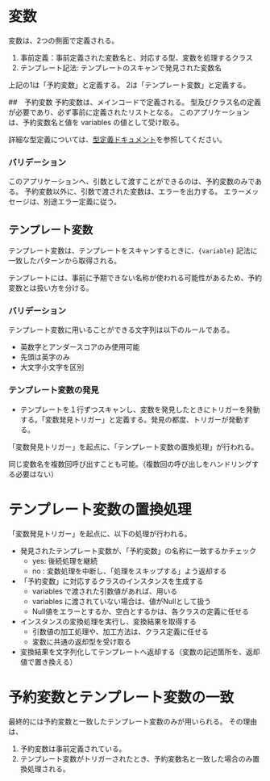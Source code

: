 # 変数

変数は、2つの側面で定義される。

1. 事前定義：事前定義された変数名と、対応する型、変数を処理するクラス
2. テンプレート記法: テンプレートのスキャンで発見された変数名

上記の1は「予約変数」と定義する。
2は「テンプレート変数」と定義する。

##　予約変数
予約変数は、メインコードで定義される。
型及びクラス名の定義が必要であり、必ず事前に定義されたリストとなる。
このアプリケーションは、予約変数名と値を variables の値として受け取る。

詳細な型定義については、[型定義ドキュメント](./type_of_variables.ja.md)を参照してください。

### バリデーション

このアプリケーションへ、引数として渡すことができるのは、予約変数のみである。
予約変数以外に、引数で渡された変数は、エラーを出力する。
エラーメッセージは、別途エラー定義に従う。

## テンプレート変数

テンプレート変数は、テンプレートをスキャンするときに、`{variable}` 記法に一致したパターンから取得される。

テンプレートには、事前に予期できない名称が使われる可能性があるため、予約変数とは扱い方を分ける。

### バリデーション

テンプレート変数に用いることができる文字列は以下のルールである。

- 英数字とアンダースコアのみ使用可能
- 先頭は英字のみ
- 大文字小文字を区別

### テンプレート変数の発見

- テンプレートを１行ずつスキャンし、変数を発見したときにトリガーを発動する。「変数発見トリガー」と定義する。発見の都度、トリガーが発動する。

「変数発見トリガー」を起点に、「テンプレート変数の置換処理」が行われる。

同じ変数名を複数回呼び出すことも可能。（複数回の呼び出しをハンドリングする必要はない）

# テンプレート変数の置換処理

「変数発見トリガー」を起点に、以下の処理が行われる。

- 発見されたテンプレート変数が、「予約変数」の名称に一致するかチェック
  - yes: 後続処理を継続
  - no : 変数処理を中断し、「処理をスキップする」よう返却する
- 「予約変数」に対応するクラスのインスタンスを生成する
  - variables で渡された引数値があれば、用いる
  - variables に渡されていない場合は、値がNullとして扱う
  - Null値をエラーとするか、空白とするかは、各クラスの定義に任せる
- インスタンスの変換処理を実行し、変換結果を取得する
  - 引数値の加工処理や、加工方法は、クラス定義に任せる
  - 変数に共通の返却型を受け取る
- 変換結果を文字列化してテンプレートへ返却する（変数の記述箇所を、返却値で置き換える）

# 予約変数とテンプレート変数の一致

最終的には予約変数と一致したテンプレート変数のみが用いられる。
その理由は、

1. 予約変数は事前定義されている。
2. テンプレート変数がトリガーされたとき、予約変数名と一致した場合のみ置換処理される。
